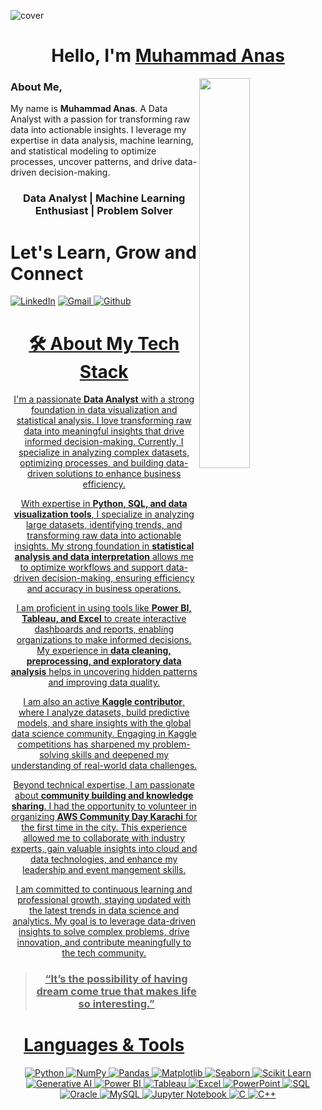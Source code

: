 ![cover](https://user-images.githubusercontent.com/52650290/164152607-6da6cff8-0c95-468d-ab39-80c775b23c2a.png)


<h1 align="center" >Hello, I'm <a href="https://www.linkedin.com/in/muhammad-anas-1375082a0/" target="_blank"> Muhammad Anas </a> </h1>
<img width="40%" align="right" src="https://user-images.githubusercontent.com/52650290/194537501-d7d77a8f-1f6f-4e95-a6ee-b2d1439dd729.gif" >
 
### About Me,

 My name is <b>Muhammad Anas</b>. A Data Analyst with a passion for transforming raw data into actionable insights. I leverage my expertise in data analysis, machine learning, and statistical modeling to optimize processes, uncover patterns, and drive data-driven decision-making.
        
 
 <h3 align="center">  Data Analyst | Machine Learning Enthusiast | Problem Solver </h3>
 
 <div>
 <h1>Let's Learn, Grow and Connect</h1>

<a  href="https://www.linkedin.com/in/muhammad-anas-1375082a0/" target="_blank"><img alt="LinkedIn" src="https://img.shields.io/badge/linkedin%20-%230077B5.svg?&style=for-the-badge&logo=linkedin&logoColor=white" /></a>
<a href="mailto:sheikhanastauseef8@gmail.com"><img  alt="Gmail" src="https://img.shields.io/badge/Gmail-D14836?style=for-the-badge&logo=gmail&logoColor=white" />
<a  href="https://github.com/Sheikh-Anas-Tauseef"><img alt=" Github" src="https://img.shields.io/badge/github-%23121011.svg?style=for-the-badge&logo=github&logoColor=white">

</div>
<!---
<a href="https://mvp.microsoft.com/en-US/mvp/profile/22c07a7e-1849-47fa-9bd6-02b1a7359865"><img height="5%" width="20%" align="left" src="MVP_Badge_Horizontal_Secondary_DarkBlue7694_RGB.png" ></a>
<br><br><br>
 ---!>
 <div align="center">


<h1>🛠 About My Tech Stack</h1>
<!---
<a href="https://jumpnet.enjinx.io/eth/asset/68c0000000000245/40"><img width="40%" align="right" src="https://user-images.githubusercontent.com/52650290/194544931-7ace475e-39f6-4b18-be93-69394a6c552f.jpg" ></a>
---!>
   
I'm a passionate **Data Analyst** with a strong foundation in data visualization and statistical analysis. I love transforming raw data into meaningful insights that drive informed decision-making. Currently, I specialize in analyzing complex datasets, optimizing processes, and building data-driven solutions to enhance business efficiency.  

With expertise in **Python, SQL, and data visualization tools**, I specialize in analyzing large datasets, identifying trends, and transforming raw data into actionable insights. My strong foundation in **statistical analysis and data interpretation** allows me to optimize workflows and support data-driven decision-making, ensuring efficiency and accuracy in business operations.  

I am proficient in using tools like **Power BI, Tableau, and Excel** to create interactive dashboards and reports, enabling organizations to make informed decisions. My experience in **data cleaning, preprocessing, and exploratory data analysis** helps in uncovering hidden patterns and improving data quality.  

I am also an active **Kaggle contributor**, where I analyze datasets, build predictive models, and share insights with the global data science community. Engaging in Kaggle competitions has sharpened my problem-solving skills and deepened my understanding of real-world data challenges.  

Beyond technical expertise, I am passionate about **community building and knowledge sharing**. I had the opportunity to volunteer in organizing **AWS Community Day Karachi** for the first time in the city. This experience allowed me to collaborate with industry experts, gain valuable insights into cloud and data technologies, and enhance my leadership and event mangement skills.  

I am committed to continuous learning and professional growth, staying updated with the latest trends in data science and analytics. My goal is to leverage data-driven insights to solve complex problems, drive innovation, and contribute meaningfully to the tech community.  

> ### “It’s the possibility of having dream come true that makes life so interesting.”


# Languages & Tools

<p align="center"> 
 <img alt="Python" src="https://img.shields.io/badge/Python-3776AB?style=for-the-badge&logo=python&logoColor=white" />
 <img alt="NumPy" src="https://img.shields.io/badge/NumPy-013243?style=for-the-badge&logo=numpy&logoColor=white" />
 <img alt="Pandas" src="https://img.shields.io/badge/Pandas-150458?style=for-the-badge&logo=pandas&logoColor=white" />
 <img alt="Matplotlib" src="https://img.shields.io/badge/Matplotlib-000000?style=for-the-badge&logo=matplotlib&logoColor=white" />
 <img alt="Seaborn" src="https://img.shields.io/badge/Seaborn-0081A5?style=for-the-badge&logo=seaborn&logoColor=white" />
 <img alt="Scikit Learn" src="https://img.shields.io/badge/Scikit_Learn-F7931E?style=for-the-badge&logo=scikit-learn&logoColor=white" />
 <img alt="Generative AI" src="https://img.shields.io/badge/Generative_AI-FF6F00?style=for-the-badge&logo=OpenAI&logoColor=white" />
 <img alt="Power BI" src="https://img.shields.io/badge/Power_BI-F2C811?style=for-the-badge&logo=powerbi&logoColor=black" />
 <img alt="Tableau" src="https://img.shields.io/badge/Tableau-E97627?style=for-the-badge&logo=tableau&logoColor=white" />
 <img alt="Excel" src="https://img.shields.io/badge/Microsoft_Excel-217346?style=for-the-badge&logo=microsoft-excel&logoColor=white" />
 <img alt="PowerPoint" src="https://img.shields.io/badge/Microsoft_PowerPoint-B7472A?style=for-the-badge&logo=microsoft-powerpoint&logoColor=white" />
 <img alt="SQL" src="https://img.shields.io/badge/SQL-4479A1?style=for-the-badge&logo=sql&logoColor=white" />
 <img alt="Oracle" src="https://img.shields.io/badge/Oracle-F80000?style=for-the-badge&logo=oracle&logoColor=white" />
 <img alt="MySQL" src="https://img.shields.io/badge/MySQL-00000F?style=for-the-badge&logo=mysql&logoColor=white" />
 <img alt="Jupyter Notebook" src="https://img.shields.io/badge/Jupyter-F37626?style=for-the-badge&logo=jupyter&logoColor=white" />
 <img alt="C" src="https://img.shields.io/badge/c-%2300599C.svg?&style=for-the-badge&logo=c&logoColor=white" />
<img alt="C++" src="https://img.shields.io/badge/c++-%2300599C.svg?&style=for-the-badge&logo=c%2B%2B&ogoColor=white" />
</p>

